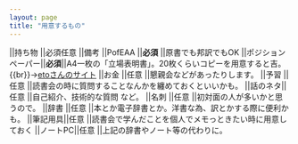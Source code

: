 ```yaml
---
layout: page
title: "用意するもの"
---
```


||持ち物	||必須任意   ||備考
||PofEAA ||**必須** ||原書でも邦訳でもOK
||ポジションペーパー||**必須**||A4一枚の「立場表明書」。20枚くらいコピーを用意すると吉。{{br}}→[etoさんのサイト](http://eto.com/d/0403.html#1-wx_JFWRdTXUHIYPZXc3g)
||お金	||任意       ||懇親会などがあったりします。
||予習	||任意	    ||読書会の時に質問することなんかを纏めておくといいかも。
||話のネタ||任意	    ||自己紹介、技術的な質問 など。
||名刺	||任意	||初対面の人が多いかと思うので。
||辞書	||任意	||本とか電子辞書とか。洋書な為、訳とかする際に便利かも。
||筆記用具||任意	||読書会で学んだことを個人でメモっときたい時に用意しておく
||ノートPC||任意	||上記の辞書やノート等の代わりに。
